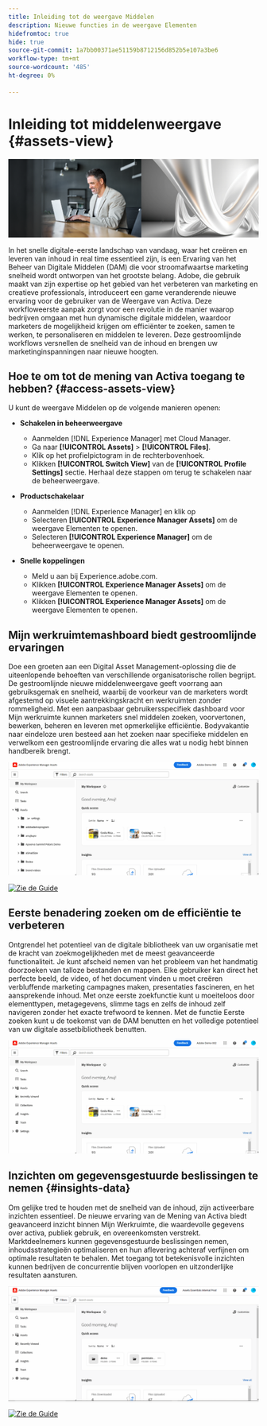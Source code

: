 ```yaml
---
title: Inleiding tot de weergave Middelen
description: Nieuwe functies in de weergave Elementen
hidefromtoc: true
hide: true
source-git-commit: 1a7bb00371ae51159b8712156d852b5e107a3be6
workflow-type: tm+mt
source-wordcount: '485'
ht-degree: 0%

---
```



# Inleiding tot middelenweergave {#assets-view}

![Assets Essentials implementeren](assets/banner-image1.png)

In het snelle digitale-eerste landschap van vandaag, waar het creëren en leveren van inhoud in real time essentieel zijn, is een Ervaring van het Beheer van Digitale Middelen (DAM) die voor stroomafwaartse marketing snelheid wordt ontworpen van het grootste belang. Adobe, die gebruik maakt van zijn expertise op het gebied van het verbeteren van marketing en creatieve professionals, introduceert een game veranderende nieuwe ervaring voor de gebruiker van de Weergave van Activa. Deze workfloweerste aanpak zorgt voor een revolutie in de manier waarop bedrijven omgaan met hun dynamische digitale middelen, waardoor marketers de mogelijkheid krijgen om efficiënter te zoeken, samen te werken, te personaliseren en middelen te leveren. Deze gestroomlijnde workflows versnellen de snelheid van de inhoud en brengen uw marketinginspanningen naar nieuwe hoogten.

## Hoe te om tot de mening van Activa toegang te hebben? {#access-assets-view}

U kunt de weergave Middelen op de volgende manieren openen:

* **Schakelen in beheerweergave**

   * Aanmelden [!DNL Experience Manager] met Cloud Manager.
   * Ga naar **[!UICONTROL Assets]** > **[!UICONTROL Files]**.
   * Klik op het profielpictogram in de rechterbovenhoek.
   * Klikken **[!UICONTROL Switch View]** van de **[!UICONTROL Profile Settings]** sectie.
Herhaal deze stappen om terug te schakelen naar de beheerweergave.

* **Productschakelaar**
   * Aanmelden [!DNL Experience Manager] en klik op
   * Selecteren **[!UICONTROL Experience Manager Assets]** om de weergave Elementen te openen.
   * Selecteren **[!UICONTROL Experience Manager]** om de beheerweergave te openen.

* **Snelle koppelingen**
   * Meld u aan bij Experience.adobe.com.
   * Klikken **[!UICONTROL Experience Manager Assets]** om de weergave Elementen te openen.
   * Klikken **[!UICONTROL Experience Manager Assets]** om de weergave Elementen te openen.


## Mijn werkruimtemashboard biedt gestroomlijnde ervaringen

Doe een groeten aan een Digital Asset Management-oplossing die de uiteenlopende behoeften van verschillende organisatorische rollen begrijpt. De gestroomlijnde nieuwe middelenweergave geeft voorrang aan gebruiksgemak en snelheid, waarbij de voorkeur van de marketers wordt afgestemd op visuele aantrekkingskracht en werkruimten zonder rommeligheid. Met een aanpasbaar gebruikersspecifiek dashboard voor Mijn werkruimte kunnen marketers snel middelen zoeken, voorvertonen, bewerken, beheren en leveren met opmerkelijke efficiëntie. Bodyvakantie naar eindeloze uren besteed aan het zoeken naar specifieke middelen en verwelkom een gestroomlijnde ervaring die alles wat u nodig hebt binnen handbereik brengt.

![Assets Essentials implementeren](assets/experiment.gif)

[![Zie de Guide](https://helpx.adobe.com/content/dam/help/en/marketing-cloud/how-to/digital-foundation/_jcr_content/main-pars/image_1250343773/see-the-guide-sm.png)](my-workspace.md)

## Eerste benadering zoeken om de efficiëntie te verbeteren

Ontgrendel het potentieel van de digitale bibliotheek van uw organisatie met de kracht van zoekmogelijkheden met de meest geavanceerde functionaliteit. Je kunt afscheid nemen van het probleem van het handmatig doorzoeken van talloze bestanden en mappen. Elke gebruiker kan direct het perfecte beeld, de video, of het document vinden u moet creëren verbluffende marketing campagnes maken, presentaties fascineren, en het aansprekende inhoud. Met onze eerste zoekfunctie kunt u moeiteloos door elementtypen, metagegevens, slimme tags en zelfs de inhoud zelf navigeren zonder het exacte trefwoord te kennen. Met de functie Eerste zoeken kunt u de toekomst van de DAM benutten en het volledige potentieel van uw digitale assetbibliotheek benutten.

![Assets Essentials implementeren](assets/search-first.gif)

## Inzichten om gegevensgestuurde beslissingen te nemen {#insights-data}

Om gelijke tred te houden met de snelheid van de inhoud, zijn activeerbare inzichten essentieel. De nieuwe ervaring van de Mening van Activa biedt geavanceerd inzicht binnen Mijn Werkruimte, die waardevolle gegevens over activa, publiek gebruik, en overeenkomsten verstrekt. Marktdeelnemers kunnen gegevensgestuurde beslissingen nemen, inhoudsstrategieën optimaliseren en hun aflevering achteraf verfijnen om optimale resultaten te behalen. Met toegang tot betekenisvolle inzichten kunnen bedrijven de concurrentie blijven voorlopen en uitzonderlijke resultaten aansturen.

![Assets Essentials implementeren](assets/insights-overview.gif)

[![Zie de Guide](https://helpx.adobe.com/content/dam/help/en/marketing-cloud/how-to/digital-foundation/_jcr_content/main-pars/image_1250343773/see-the-guide-sm.png)](manage-reports.md#view-live-statistics)


